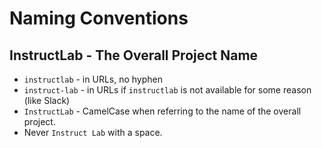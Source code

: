 # Naming Conventions

## InstructLab - The Overall Project Name

* `instructlab` - in URLs, no hyphen
* `instruct-lab` - in URLs if `instructlab` is not available for some reason
  (like Slack)
* `InstructLab` - CamelCase when referring to the name of the overall project.
* Never `Instruct Lab` with a space.
